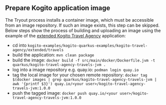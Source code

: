 ## Prepare Kogito application image

The Tryout process installs a container image, which must be accessible from an image repository. If such an image exists, this step can be skipped.
Below steps show the process of building and uploading an image using the example of the [extended Kogito Travel Agency](https://github.com/kiegroup/kogito-examples/tree/stable/kogito-quarkus-examples/kogito-travel-agency/extended/travels/) application:
- cd into `kogito-examples/kogito-quarkus-examples/kogito-travel-agency/extended/travels`
- build the application: `mvn clean package`
- build the image: `docker build -f src/main/docker/Dockerfile.jvm -t quarkus/kogito-travel-agency-travels-jvm .`
- log into a image repository e.g. quay.io: `podman login quay.io`
- tag the local image for your chosen remote repository:
  `docker tag $(docker images | grep quarkus/kogito-travel-agency-travels-jvm | awk '{printf $3}') quay.io/<your user>/kogito-travel-agency-travels-jvm:1.0.0`
- push the tagged image: `docker push quay.io/<your user>/kogito-travel-agency-travels-jvm:1.0.0`
